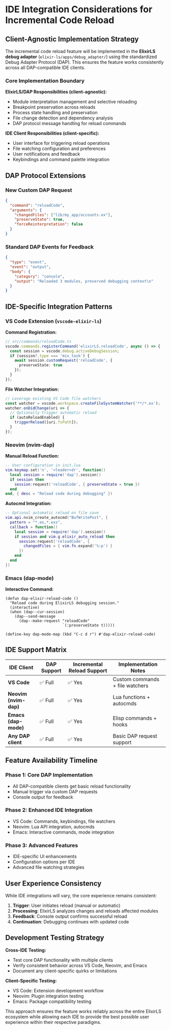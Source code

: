 
# IDE Integration Considerations for Incremental Code Reload

## Client-Agnostic Implementation Strategy

The incremental code reload feature will be implemented in the **ElixirLS debug adapter** (`elixir-ls/apps/debug_adapter/`) using the standardized Debug Adapter Protocol (DAP). This ensures the feature works consistently across all DAP-compatible IDE clients.

### Core Implementation Boundary

**ElixirLS/DAP Responsibilities (client-agnostic):**

- Module interpretation management and selective reloading
- Breakpoint preservation across reloads
- Process state handling and preservation
- File change detection and dependency analysis
- DAP protocol message handling for reload commands

**IDE Client Responsibilities (client-specific):**

- User interface for triggering reload operations
- File watching configuration and preferences
- User notifications and feedback
- Keybindings and command palette integration

## DAP Protocol Extensions

### New Custom DAP Request

```json
{
  "command": "reloadCode",
  "arguments": {
    "changedFiles": ["lib/my_app/accounts.ex"],
    "preserveState": true,
    "forceReinterpretation": false
  }
}
```

### Standard DAP Events for Feedback

```json
{
  "type": "event",
  "event": "output",
  "body": {
    "category": "console",
    "output": "Reloaded 3 modules, preserved debugging context\n"
  }
}
```

## IDE-Specific Integration Patterns

### VS Code Extension (`vscode-elixir-ls`)

**Command Registration:**

```typescript
// src/commands/reloadCode.ts
vscode.commands.registerCommand('elixirLS.reloadCode', async () => {
  const session = vscode.debug.activeDebugSession;
  if (session?.type === 'mix_task') {
    await session.customRequest('reloadCode', { 
      preserveState: true 
    });
  }
});
```

**File Watcher Integration:**

```typescript
// Leverage existing VS Code file watchers
const watcher = vscode.workspace.createFileSystemWatcher('**/*.ex');
watcher.onDidChange(uri => {
  // Optionally trigger automatic reload
  if (autoReloadEnabled) {
    triggerReload([uri.fsPath]);
  }
});
```

### Neovim (nvim-dap)

**Manual Reload Function:**

```lua
-- User configuration in init.lua
vim.keymap.set('n', '<leader>dr', function()
  local session = require('dap').session()
  if session then
    session:request('reloadCode', { preserveState = true })
  end
end, { desc = "Reload code during debugging" })
```

**Autocmd Integration:**

```lua
-- Optional automatic reload on file save
vim.api.nvim_create_autocmd("BufWritePost", {
  pattern = "*.ex,*.exs",
  callback = function()
    local session = require('dap').session()
    if session and vim.g.elixir_auto_reload then
      session:request('reloadCode', { 
        changedFiles = { vim.fn.expand('%:p') }
      })
    end
  end
})
```

### Emacs (dap-mode)

**Interactive Command:**

```elisp
(defun dap-elixir-reload-code ()
  "Reload code during ElixirLS debugging session."
  (interactive)
  (when (dap--cur-session)
    (dap--send-message 
      (dap--make-request "reloadCode" 
                         `(:preserveState t)))))

(define-key dap-mode-map (kbd "C-c d r") #'dap-elixir-reload-code)
```

## IDE Support Matrix

| IDE Client | DAP Support | Incremental Reload Support | Implementation Notes |
|------------|-------------|---------------------------|---------------------|
| **VS Code** | ✅ Full | ✅ Yes | Custom commands + file watchers |
| **Neovim (nvim-dap)** | ✅ Full | ✅ Yes | Lua functions + autocmds |
| **Emacs (dap-mode)** | ✅ Full | ✅ Yes | Elisp commands + hooks |
| **Any DAP client** | ✅ Full | ✅ Yes | Basic DAP request support |

## Feature Availability Timeline

### Phase 1: Core DAP Implementation

- All DAP-compatible clients get basic reload functionality
- Manual trigger via custom DAP requests
- Console output for feedback

### Phase 2: Enhanced IDE Integration

- VS Code: Commands, keybindings, file watchers
- Neovim: Lua API integration, autocmds
- Emacs: Interactive commands, mode integration

### Phase 3: Advanced Features

- IDE-specific UI enhancements
- Configuration options per IDE
- Advanced file watching strategies

## User Experience Consistency

While IDE integrations will vary, the core experience remains consistent:

1. **Trigger**: User initiates reload (manual or automatic)
2. **Processing**: ElixirLS analyzes changes and reloads affected modules
3. **Feedback**: Console output confirms successful reload
4. **Continuation**: Debugging continues with updated code

## Development Testing Strategy

**Cross-IDE Testing:**

- Test core DAP functionality with multiple clients
- Verify consistent behavior across VS Code, Neovim, and Emacs
- Document any client-specific quirks or limitations

**Client-Specific Testing:**

- VS Code: Extension development workflow
- Neovim: Plugin integration testing
- Emacs: Package compatibility testing

This approach ensures the feature works reliably across the entire ElixirLS ecosystem while allowing each IDE to provide the best possible user experience within their respective paradigms.
